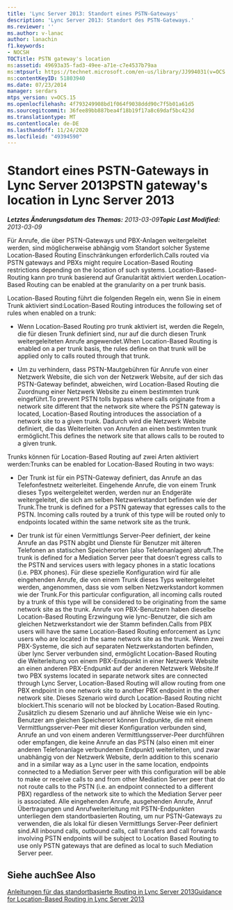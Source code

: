 ```yaml
---
title: 'Lync Server 2013: Standort eines PSTN-Gateways'
description: 'Lync Server 2013: Standort des PSTN-Gateways.'
ms.reviewer: ''
ms.author: v-lanac
author: lanachin
f1.keywords:
- NOCSH
TOCTitle: PSTN gateway's location
ms:assetid: 49693a35-fad3-49ee-a71e-c7e4537b79aa
ms:mtpsurl: https://technet.microsoft.com/en-us/library/JJ994031(v=OCS.15)
ms:contentKeyID: 51803940
ms.date: 07/23/2014
manager: serdars
mtps_version: v=OCS.15
ms.openlocfilehash: 4f793249908bd1f064f9038ddd90c7f5b01a61d5
ms.sourcegitcommit: 36fee89bb887bea4f18b19f17a8c69daf5bc423d
ms.translationtype: MT
ms.contentlocale: de-DE
ms.lasthandoff: 11/24/2020
ms.locfileid: "49394590"
---
```

# <a name="pstn-gateways-location-in-lync-server-2013"></a><span data-ttu-id="b2123-103">Standort eines PSTN-Gateways in Lync Server 2013</span><span class="sxs-lookup"><span data-stu-id="b2123-103">PSTN gateway's location in Lync Server 2013</span></span>

<div data-xmlns="http://www.w3.org/1999/xhtml">

<div class="topic" data-xmlns="http://www.w3.org/1999/xhtml" data-msxsl="urn:schemas-microsoft-com:xslt" data-cs="https://msdn.microsoft.com/">

<div data-asp="https://msdn2.microsoft.com/asp">



</div>

<div id="mainSection">

<div id="mainBody"><span data-ttu-id="b2123-104">

<span> </span></span><span class="sxs-lookup"><span data-stu-id="b2123-104">

<span> </span></span></span>

<span data-ttu-id="b2123-105">_**Letztes Änderungsdatum des Themas:** 2013-03-09_</span><span class="sxs-lookup"><span data-stu-id="b2123-105">_**Topic Last Modified:** 2013-03-09_</span></span>

<span data-ttu-id="b2123-106">Für Anrufe, die über PSTN-Gateways und PBX-Anlagen weitergeleitet werden, sind möglicherweise abhängig vom Standort solcher Systeme Location-Based Routing Einschränkungen erforderlich.</span><span class="sxs-lookup"><span data-stu-id="b2123-106">Calls routed via PSTN gateways and PBXs might require Location-Based Routing restrictions depending on the location of such systems.</span></span> <span data-ttu-id="b2123-107">Location-Based-Routing kann pro trunk basierend auf Granularität aktiviert werden.</span><span class="sxs-lookup"><span data-stu-id="b2123-107">Location-Based Routing can be enabled at the granularity on a per trunk basis.</span></span>

<span data-ttu-id="b2123-108">Location-Based Routing führt die folgenden Regeln ein, wenn Sie in einem Trunk aktiviert sind:</span><span class="sxs-lookup"><span data-stu-id="b2123-108">Location-Based Routing introduces the following set of rules when enabled on a trunk:</span></span>

  - <span data-ttu-id="b2123-109">Wenn Location-Based Routing pro trunk aktiviert ist, werden die Regeln, die für diesen Trunk definiert sind, nur auf die durch diesen Trunk weitergeleiteten Anrufe angewendet.</span><span class="sxs-lookup"><span data-stu-id="b2123-109">When Location-Based Routing is enabled on a per trunk basis, the rules define on that trunk will be applied only to calls routed through that trunk.</span></span>

  - <span data-ttu-id="b2123-110">Um zu verhindern, dass PSTN-Mautgebühren für Anrufe von einer Netzwerk Website, die sich von der Netzwerk Website, auf der sich das PSTN-Gateway befindet, abweichen, wird Location-Based Routing die Zuordnung einer Netzwerk Website zu einem bestimmten trunk eingeführt.</span><span class="sxs-lookup"><span data-stu-id="b2123-110">To prevent PSTN tolls bypass where calls originate from a network site different that the network site where the PSTN gateway is located, Location-Based Routing introduces the association of a network site to a given trunk.</span></span> <span data-ttu-id="b2123-111">Dadurch wird die Netzwerk Website definiert, die das Weiterleiten von Anrufen an einen bestimmten trunk ermöglicht.</span><span class="sxs-lookup"><span data-stu-id="b2123-111">This defines the network site that allows calls to be routed to a given trunk.</span></span>

<span data-ttu-id="b2123-112">Trunks können für Location-Based Routing auf zwei Arten aktiviert werden:</span><span class="sxs-lookup"><span data-stu-id="b2123-112">Trunks can be enabled for Location-Based Routing in two ways:</span></span>

  - <span data-ttu-id="b2123-p103">Der Trunk ist für ein PSTN-Gateway definiert, das Anrufe an das Telefonfestnetz weiterleitet. Eingehende Anrufe, die von einem Trunk dieses Typs weitergeleitet werden, werden nur an Endgeräte weitergeleitet, die sich am selben Netzwerkstandort befinden wie der Trunk.</span><span class="sxs-lookup"><span data-stu-id="b2123-p103">The trunk is defined for a PSTN gateway that egresses calls to the PSTN. Incoming calls routed by a trunk of this type will be routed only to endpoints located within the same network site as the trunk.</span></span>

  - <span data-ttu-id="b2123-115">Der trunk ist für einen Vermittlungs Server-Peer definiert, der keine Anrufe an das PSTN abgibt und Dienste für Benutzer mit älteren Telefonen an statischen Speicherorten (also Telefonanlagen) abruft.</span><span class="sxs-lookup"><span data-stu-id="b2123-115">The trunk is defined for a Mediation Server peer that doesn’t egress calls to the PSTN and services users with legacy phones in a static locations (i.e. PBX phones).</span></span> <span data-ttu-id="b2123-116">Für diese spezielle Konfiguration wird für alle eingehenden Anrufe, die von einem Trunk dieses Typs weitergeleitet werden, angenommen, dass sie vom selben Netzwerkstandort kommen wie der Trunk.</span><span class="sxs-lookup"><span data-stu-id="b2123-116">For this particular configuration, all incoming calls routed by a trunk of this type will be considered to be originating from the same network site as the trunk.</span></span> <span data-ttu-id="b2123-117">Anrufe von PBX-Benutzern haben dieselbe Location-Based Routing Erzwingung wie lync-Benutzer, die sich am gleichen Netzwerkstandort wie der Stamm befinden.</span><span class="sxs-lookup"><span data-stu-id="b2123-117">Calls from PBX users will have the same Location-Based Routing enforcement as Lync users who are located in the same network site as the trunk.</span></span> <span data-ttu-id="b2123-118">Wenn zwei PBX-Systeme, die sich auf separaten Netzwerkstandorten befinden, über lync Server verbunden sind, ermöglicht Location-Based Routing die Weiterleitung von einem PBX-Endpunkt in einer Netzwerk Website an einen anderen PBX-Endpunkt auf der anderen Netzwerk Website.</span><span class="sxs-lookup"><span data-stu-id="b2123-118">If two PBX systems located in separate network sites are connected through Lync Server, Location-Based Routing will allow routing from one PBX endpoint in one network site to another PBX endpoint in the other network site.</span></span> <span data-ttu-id="b2123-119">Dieses Szenario wird durch Location-Based Routing nicht blockiert.</span><span class="sxs-lookup"><span data-stu-id="b2123-119">This scenario will not be blocked by Location-Based Routing.</span></span> <span data-ttu-id="b2123-120">Zusätzlich zu diesem Szenario und auf ähnliche Weise wie ein lync-Benutzer am gleichen Speicherort können Endpunkte, die mit einem Vermittlungsserver-Peer mit dieser Konfiguration verbunden sind, Anrufe an und von einem anderen Vermittlungsserver-Peer durchführen oder empfangen, die keine Anrufe an das PSTN (also einen mit einer anderen Telefonanlage verbundenen Endpunkt) weiterleiten, und zwar unabhängig von der Netzwerk Website, der</span><span class="sxs-lookup"><span data-stu-id="b2123-120">In addition to this scenario and in a similar way as a Lync user in the same location, endpoints connected to a Mediation Server peer with this configuration will be able to make or receive calls to and from other Mediation Server peer that do not route calls to the PSTN (i.e. an endpoint connected to a different PBX) regardless of the network site to which the Mediation Server peer is associated.</span></span> <span data-ttu-id="b2123-121">Alle eingehenden Anrufe, ausgehenden Anrufe, Anruf Übertragungen und Anrufweiterleitung mit PSTN-Endpunkten unterliegen dem standortbasierten Routing, um nur PSTN-Gateways zu verwenden, die als lokal für diesen Vermittlungs Server-Peer definiert sind.</span><span class="sxs-lookup"><span data-stu-id="b2123-121">All inbound calls, outbound calls, call transfers and call forwards involving PSTN endpoints will be subject to Location Based Routing to use only PSTN gateways that are defined as local to such Mediation Server peer.</span></span>

<div>

## <a name="see-also"></a><span data-ttu-id="b2123-122">Siehe auch</span><span class="sxs-lookup"><span data-stu-id="b2123-122">See Also</span></span>


[<span data-ttu-id="b2123-123">Anleitungen für das standortbasierte Routing in Lync Server 2013</span><span class="sxs-lookup"><span data-stu-id="b2123-123">Guidance for Location-Based Routing in Lync Server 2013</span></span>](lync-server-2013-guidance-for-location-based-routing.md)  
  

<span data-ttu-id="b2123-124"></div>

</div>

<span> </span>

</div>

</div>

</span><span class="sxs-lookup"><span data-stu-id="b2123-124"></div>

</div>

<span> </span>

</div>

</div>

</span></span></div>

